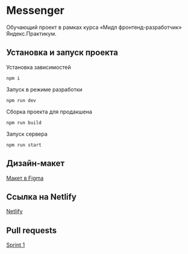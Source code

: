 
# Messenger

Обучающий проект в рамках курса «Мидл фронтенд-разработчик» Яндекс.Практикум.

## Установка и запуск проекта

Установка зависимостей

    npm i

Запуск в режиме разработки

    npm run dev

Сборка проекта для продакшена

    npm run build

Запуск сервера

    npm run start

## Дизайн-макет
[Макет в Figma](https://www.figma.com/file/iSkkyL6yvadZg6JPjxtV6b/messenger?node-id=0%3A1&t=tdvPHOxGD5h6W4rK-1)

## Ссылка на Netlify
[Netlify](https://cozy-caramel-d832c3.netlify.app/)

## Pull requests
[Sprint 1](https://github.com/emoxowa/middle.messenger.praktikum.yandex/pull/2)
